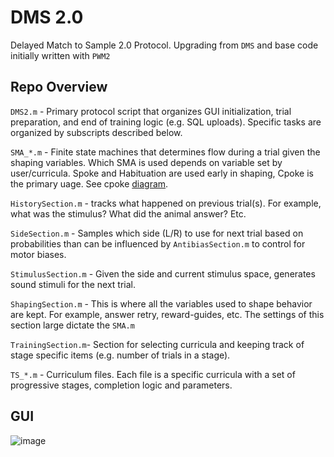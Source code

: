 # DMS 2.0
Delayed Match to Sample 2.0 Protocol. Upgrading from `DMS` and base code initially written with `PWM2`

## Repo Overview

`DMS2.m` - Primary protocol script that organizes GUI initialization, trial preparation, and end of training logic (e.g. SQL uploads). Specific tasks are organized by subscripts described below.

`SMA_*.m` - Finite state machines that determines flow during a trial given the shaping variables. Which SMA is used depends on variable set by user/curricula. Spoke and Habituation are used early in shaping, Cpoke is the primary uage. See cpoke [diagram](https://docs.google.com/drawings/d/1TdGXWv2zME2ZIzvdt-MyJcfGsiPKddUEM4NUAQwQRmo/edit).

`HistorySection.m` - tracks what happened on previous trial(s). For example, what was the stimulus? What did the animal answer? Etc.

`SideSection.m` - Samples which side (L/R) to use for next trial based on probabilities than can be influenced by `AntibiasSection.m` to control for motor biases.

`StimulusSection.m` - Given the side and current stimulus space, generates sound stimuli for the next trial. 

`ShapingSection.m` - This is where all the variables used to shape behavior are kept. For example, answer retry, reward-guides, etc. The settings of this section large dictate the `SMA.m`

`TrainingSection.m`- Section for selecting curricula and keeping track of stage specific items (e.g. number of trials in a stage).

`TS_*.m` - Curriculum files. Each file is a specific curricula with a set of progressive stages, completion logic and parameters.

## GUI
![image](https://github.com/Brody-Lab/Protocols/assets/53059059/405a3b44-cbb9-4173-b291-b58702bf85dd)


